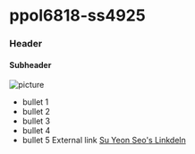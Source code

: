 # ppol6818-ss4925
### Header
#### Subheader
![picture]("images\profile.JPG")
- bullet 1
- bullet 2
- bullet 3
- bullet 4
- bullet 5
External link [Su Yeon Seo's Linkdeln](https://www.linkedin.com/in/su-yeon-s-112528157)